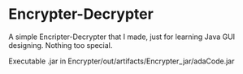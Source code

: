 # Encrypter-Decrypter
A simple Encripter-Decrypter that I made, just for learning Java GUI designing. Nothing too special.

Executable .jar in Encrypter/out/artifacts/Encrypter_jar/adaCode.jar
